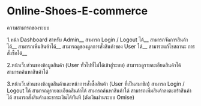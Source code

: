 # Online-Shoes-E-commerce

ความสามารถของระบบ

1.หน้า Dashboard สาหรับ Admin__
สามารถ Login / Logout ได้__
สามารถจัดการสินค้าได้__
สามารถเพิ่มสินค้าได้__
สามารถดูของมูลการสั่งสินค้าของ User ได้__
สามารถแก้ไขสถานะ การสั่งซื้อได้__

2.หน้าเว็บส่วนของข้อมูลสินค้า (User ทั่วไปที่ไม่ได้เข้าสู่ระบบ)
สามารถดูรายละเอียดสินค้าได้
สามารถค้นหาสินค้าได้

3.หน้าเว็บส่วนของข้อมูลสินค้าและหน้าการสั่งซื้อสินค้า (User ที่เป็นสมาชิก)
สามารถ Login / Logout ได้
สามารถดูรายละเอียดสินค้าได้
สามารถค้นหาสินค้าได้
สามารถเพิ่มสินค้าลงตะกร้าสินค้าได้
สามารถสั่งสินค้าและชาระเงินได้ทันที (ตัดเงินผ่านระบบ Omise)
